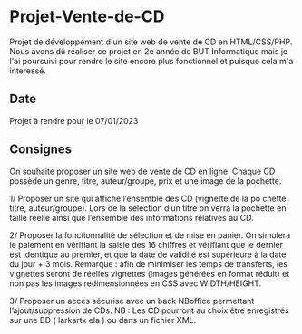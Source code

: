 # Projet-Vente-de-CD
Projet de développement d'un site web de vente de CD en HTML/CSS/PHP. 
Nous avons dû réaliser ce projet en 2e année de BUT Informatique mais je l'ai poursuivi pour rendre le site encore plus fonctionnel et puisque cela m'a interessé.

## Date 
Projet à rendre pour le 07/01/2023

## Consignes
On souhaite proposer un site web de vente de CD en ligne. Chaque CD possède un genre, titre, auteur/groupe, prix et une image de la pochette.

1/ Proposer un site qui affiche l’ensemble des CD (vignette de la po chette, titre, auteur/groupe). 
Lors de la sélection d’un titre on verra la pochette en taille réelle ainsi que l’ensemble des informations relatives au CD.

2/ Proposer la fonctionnalité de sélection et de mise en panier. On simulera le paiement en vérifiant la saisie des 16 chiffres et vérifiant que le dernier est identique au premier, et que la date de validité est supérieure à la date du jour + 3 mois. 
Remarque : afin de minimiser les temps de transferts, les vignettes seront de réelles vignettes (images générées en format réduit) et non pas les images redimensionnées en CSS avec WIDTH/HEIGHT. 

3/ Proposer un accès sécurisé avec un back NBoffice permettant l’ajout/suppression de CDs. 
NB : Les CD pourront au choix être enregistrés sur une BD ( larkartx ela ) ou dans un fichier XML.
